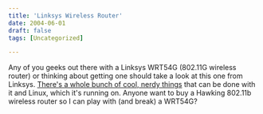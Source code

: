 ```yaml
---
title: 'Linksys Wireless Router'
date: 2004-06-01
draft: false
tags: [Uncategorized]

---
```


Any of you geeks out there with a Linksys WRT54G (802.11G wireless router) or thinking about getting one should take a look at this one from Linksys. [There's a whole bunch of cool, nerdy things](http://www.pbs.org/cringely/pulpit/pulpit20040527.html) that can be done with it and Linux, which it's running on. Anyone want to buy a Hawking 802.11b wireless router so I can play with (and break) a WRT54G?